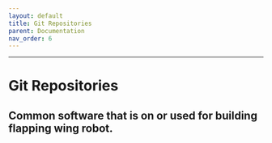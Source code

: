 ```yaml
---
layout: default
title: Git Repositories
parent: Documentation
nav_order: 6
---
```

---
# Git Repositories
Common software that is on or used for building flapping wing robot.
---
